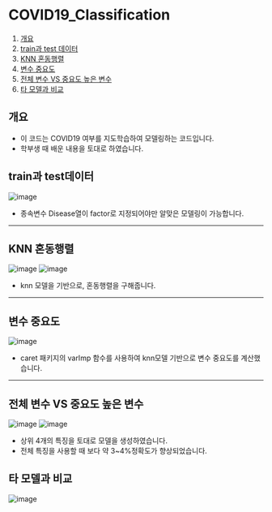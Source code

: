 # COVID19_Classification
1. [개요](#개요)
2. [train과 test 데이터](#train과-test데이터)
3. [KNN 혼동행렬](#knn-혼동행렬)
4. [변수 중요도](#변수-중요도)
5. [전체 변수 VS 중요도 높은 변수](#전체-변수-vs-중요도-높은-변수)
6. [타 모델과 비교](#타-모델과-비교)

## 개요
* 이 코드는 COVID19 여부를 지도학습하여 모델링하는 코드입니다.
* 학부생 때 배운 내용을 토대로 하였습니다.
 
## train과 test데이터
![image](https://github.com/sleepyhood/COVID19_Classification/assets/69490791/0d45b500-ae57-4636-8098-df06f340e0b3)
* 종속변수 Disease열이 factor로 지정되어야만 알맞은 모델링이 가능합니다.

---

## KNN 혼동행렬
![image](https://github.com/sleepyhood/COVID19_Classification/assets/69490791/c826497c-72f5-4194-91a1-61cd8c6da8e1)
![image](https://github.com/sleepyhood/COVID19_Classification/assets/69490791/d9b2e30a-9f36-46e5-af1b-29830db72c1b)
* knn 모델을 기반으로, 혼동행렬을 구해줍니다.

---

## 변수 중요도
![image](https://github.com/sleepyhood/COVID19_Classification/assets/69490791/e1907f6c-bb94-4300-9140-94da6d6bd98c)
* caret 패키지의 varImp 함수를 사용하여 knn모델 기반으로 변수 중요도를 계산했습니다.
---

## 전체 변수 VS 중요도 높은 변수
![image](https://github.com/sleepyhood/COVID19_Classification/assets/69490791/d8056faf-bdf6-47b7-bf3e-fb1e1bf4358e)
![image](https://github.com/sleepyhood/COVID19_Classification/assets/69490791/ec9e418e-25c8-4fb7-9fab-ef0426fff68a)
* 상위 4개의 특징을 토대로 모델을 생성하였습니다.
* 전체 특징을 사용할 때 보다 약 3~4%정확도가 향상되었습니다.


## 타 모델과 비교
![image](https://github.com/sleepyhood/COVID19_Classification/assets/69490791/b0d28b50-6816-4ea3-b2dd-312039892208)
